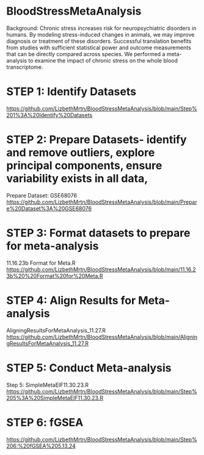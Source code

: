 # BloodStressMetaAnalysis
Background: Chronic stress increases risk for neuropsychiatric disorders in humans. By modeling stress-induced changes in animals, we may improve diagnosis or treatment of these disorders. Successful translation benefits from studies with sufficient statistical power and outcome measurements that can be directly compared across species. We performed a meta-analysis to examine the impact of chronic stress on the whole blood transcriptome.


# STEP 1: Identify Datasets 
https://github.com/LizbethMrtn/BloodStressMetaAnalysis/blob/main/Step%201%3A%20Identify%20Datasets

# STEP 2: Prepare Datasets- identify and remove outliers, explore principal components, ensure variability exists in all data, 
Prepare Dataset: GSE68076
https://github.com/LizbethMrtn/BloodStressMetaAnalysis/blob/main/Prepare%20Dataset%3A%20GSE68076

# STEP 3: Format datasets to prepare for meta-analysis
11.16.23b  Format for Meta.R
https://github.com/LizbethMrtn/BloodStressMetaAnalysis/blob/main/11.16.23b%20%20Format%20for%20Meta.R

# STEP 4: Align Results for Meta-analysis
AligningResultsForMetaAnalysis_11.27.R
https://github.com/LizbethMrtn/BloodStressMetaAnalysis/blob/main/AligningResultsForMetaAnalysis_11.27.R

# STEP 5: Conduct Meta-analysis
Step 5: SimpleMetaEIF11.30.23.R
https://github.com/LizbethMrtn/BloodStressMetaAnalysis/blob/main/Step%205%3A%20SimpleMetaEIF11.30.23.R

# STEP 6: fGSEA
https://github.com/LizbethMrtn/BloodStressMetaAnalysis/blob/main/Step%206:%20fGSEA%205.13.24
